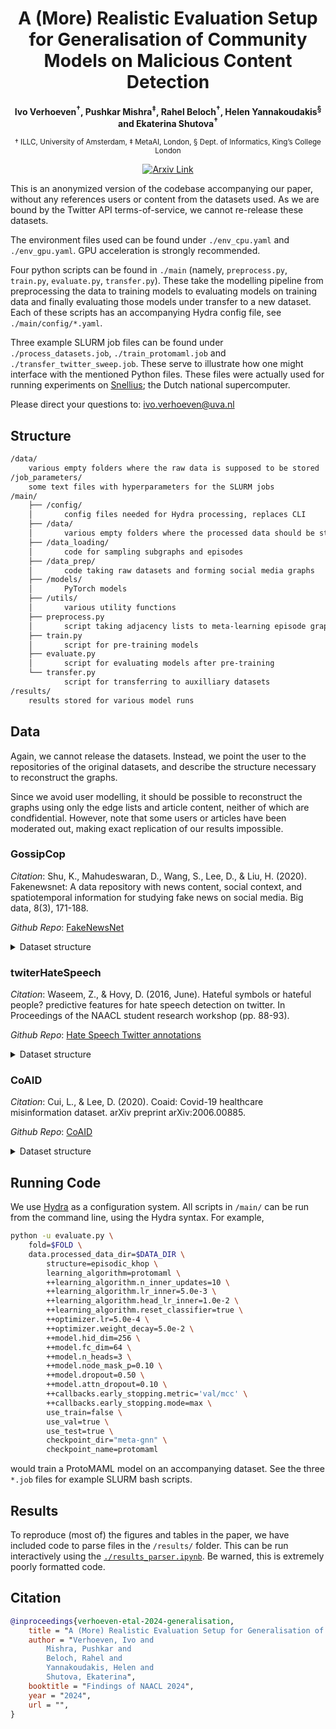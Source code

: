 <h1 align="center">A (More) Realistic Evaluation Setup for Generalisation of Community Models on Malicious Content Detection
</h1>

<!-- TODO add paper URL -->

<!-- TODO add URL to ACL anthology -->


<p align="center"><b>Ivo Verhoeven<sup>&dagger;</sup>, Pushkar Mishra<sup>&Dagger;</sup>, Rahel Beloch<sup>&dagger;</sup>, Helen Yannakoudakis<sup>&sect;</sup> and Ekaterina Shutova<sup>&dagger;</sup></b></p>

<p align="center"><small>&dagger; ILLC, University of Amsterdam, &Dagger; MetaAI, London, &sect; Dept. of Informatics, King’s College London</small></p>

<p align="center">
<a href="https://arxiv.org/abs/2404.01822">
    <img src="https://img.shields.io/static/v1.svg?logo=arxiv&label=Paper&message=Open%20Paper&color=green"
    alt="Arxiv Link"
    style="float: center;"
    />
</a>
</p>

This is an anonymized version of the codebase accompanying our paper, without any references users or content from the datasets used. As we are bound by the Twitter API terms-of-service, we cannot re-release these datasets.

The environment files used can be found under `./env_cpu.yaml` and `./env_gpu.yaml`. GPU acceleration is strongly recommended.

Four python scripts can be found in `./main` (namely, `preprocess.py`, `train.py`, `evaluate.py`, `transfer.py`). These take the modelling pipeline from preprocessing the data to training models to evaluating models on training data and finally evaluating those models under transfer to a new dataset. Each of these scripts has an accompanying Hydra config file, see `./main/config/*.yaml`.

Three example SLURM job files can be found under `./process_datasets.job`, `./train_protomaml.job` and `./transfer_twitter_sweep.job`. These serve to illustrate how one might interface with the mentioned Python files. These files were actually used for running experiments on [Snellius](https://www.surf.nl/en/services/snellius-the-national-supercomputer); the Dutch national supercomputer.

Please direct your questions to: [ivo.verhoeven@uva.nl](mailto:ivo.verhoeven@uva.nl)

## Structure

```txt
/data/
    various empty folders where the raw data is supposed to be stored
/job_parameters/
    some text files with hyperparameters for the SLURM jobs
/main/
    ├── /config/
    │       config files needed for Hydra processing, replaces CLI
    ├── /data/
    │       various empty folders where the processed data should be stored
    ├── /data_loading/
    │       code for sampling subgraphs and episodes
    ├── /data_prep/
    │       code taking raw datasets and forming social media graphs
    ├── /models/
    │       PyTorch models
    ├── /utils/
    │       various utility functions
    ├── preprocess.py
    │       script taking adjacency lists to meta-learning episode graphs
    ├── train.py
    │       script for pre-training models
    ├── evaluate.py
    │       script for evaluating models after pre-training
    └── transfer.py
            script for transferring to auxilliary datasets
/results/
    results stored for various model runs
```

## Data

Again, we cannot release the datasets. Instead, we point the user to the repositories of the original datasets, and describe the structure necessary to reconstruct the graphs.

Since we avoid user modelling, it should be possible to reconstruct the graphs using only the edge lists and article content, neither of which are condfidential. However, note that some users or articles have been moderated out, making exact replication of our results impossible.

### GossipCop

*Citation*: Shu, K., Mahudeswaran, D., Wang, S., Lee, D., & Liu, H. (2020). Fakenewsnet: A data repository with news content, social context, and spatiotemporal information for studying fake news on social media. Big data, 8(3), 171-188.

*Github Repo*: [FakeNewsNet](https://github.com/KaiDMML/FakeNewsNet)

<details>
<summary>Dataset structure</summary>

```txt
/fake/
    └── /gossipcop-$DOCID/'news content.json'
/real/
    └── /gossipcop-$DOCID/'news content.json'
/retweets/
    └── gossipcop-$USERID.csv
/tweets/
    └── gossipcop-$USERID.csv
/user_followers/
    └── $USERID.json
/user_following/
    └── $USERID.json
```
</details>

### twiterHateSpeech

*Citation*: Waseem, Z., & Hovy, D. (2016, June). Hateful symbols or hateful people? predictive features for hate speech detection on twitter. In Proceedings of the NAACL student research workshop (pp. 88-93).

*Github Repo*: [Hate Speech Twitter annotations](https://github.com/zeeraktalat/hatespeech?tab=readme-ov-file)

<details>
<summary>Dataset structure</summary>
```txt
├── authors.txt
└── twitter_data_waseem_hovy.csv
```
</details>

### CoAID

*Citation*: Cui, L., & Lee, D. (2020). Coaid: Covid-19 healthcare misinformation dataset. arXiv preprint arXiv:2006.00885.

*Github Repo*: [CoAID](https://github.com/cuilimeng/CoAID)

<details>
<summary>Dataset structure</summary>
```txt
/main/
    ├── /05-01-2020/
        ├── NewsFakeCOVID-19.csv
        ├── NewsFakeCOVID-19_tweets.csv
        ├── NewsFakeCOVID-19_replies.csv
        ├── NewsRealCOVID-19.csv
        ├── NewsRealCOVID-19_tweets.csv
        └── NewsRealCOVID-19_replies.csv
    ├── /07-01-2020/
        └── Idem
    ├── /09-01-2020/
        └── Idem
    └── /11-01-2020/
        └── Idem
/retweets/
    └── $USERID.csv
/tweets/
    └── $USERID.csv
/user_followers/
    └── $USERID.json
/user_following/
    └── $USERID.json
```
</details>

## Running Code

We use [Hydra](https://hydra.cc/docs/intro/) as a configuration system. All scripts in `/main/` can be run from the command line, using the Hydra syntax. For example,

```bash
python -u evaluate.py \
    fold=$FOLD \
    data.processed_data_dir=$DATA_DIR \
        structure=episodic_khop \
        learning_algorithm=protomaml \
        ++learning_algorithm.n_inner_updates=10 \
        ++learning_algorithm.lr_inner=5.0e-3 \
        ++learning_algorithm.head_lr_inner=1.0e-2 \
        ++learning_algorithm.reset_classifier=true \
        ++optimizer.lr=5.0e-4 \
        ++optimizer.weight_decay=5.0e-2 \
        ++model.hid_dim=256 \
        ++model.fc_dim=64 \
        ++model.n_heads=3 \
        ++model.node_mask_p=0.10 \
        ++model.dropout=0.50 \
        ++model.attn_dropout=0.10 \
        ++callbacks.early_stopping.metric='val/mcc' \
        ++callbacks.early_stopping.mode=max \
        use_train=false \
        use_val=true \
        use_test=true \
        checkpoint_dir="meta-gnn" \
        checkpoint_name=protomaml
```

would train a ProtoMAML model on an accompanying dataset. See the three `*.job` files for example SLURM bash scripts.

## Results

To reproduce (most of) the figures and tables in the paper, we have included code to parse files in the `/results/` folder. This can be run interactively using the [`./results_parser.ipynb`](./results_parser.ipynb). Be warned, this is extremely poorly formatted code.

## Citation

<!-- TODO add paper URL to citation-->

```bibtex
@inproceedings{verhoeven-etal-2024-generalisation,
    title = "A (More) Realistic Evaluation Setup for Generalisation of Community Models on Malicious Content Detection",
    author = "Verhoeven, Ivo and
        Mishra, Pushkar and
        Beloch, Rahel and
        Yannakoudakis, Helen and
        Shutova, Ekaterina",
    booktitle = "Findings of NAACL 2024",
    year = "2024",
    url = "",
}
```
